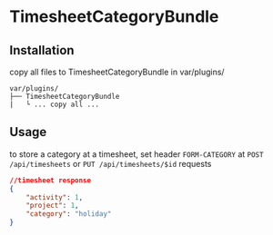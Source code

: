 # TimesheetCategoryBundle

## Installation

copy all files to TimesheetCategoryBundle in var/plugins/
```
var/plugins/
├── TimesheetCategoryBundle
|   └ ... copy all ...

```

## Usage

to store a category at a timesheet, set header ```FORM-CATEGORY``` at ```POST /api/timesheets``` or ```PUT /api/timesheets/$id``` requests

```json
//timesheet response
{
    "activity": 1,
    "project": 1,  
    "category": "holiday"
}
```
